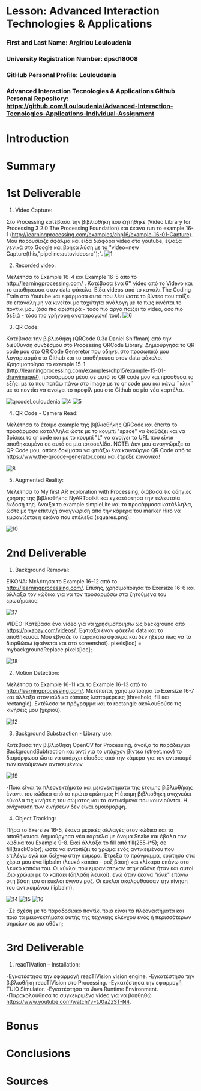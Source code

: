 # Lesson: Advanced Interaction Technologies & Applications

### First and Last Name: Argiriou Louloudenia
### University Registration Number: dpsd18008
### GitHub Personal Profile: Louloudenia
### Advanced Interaction Tecnologies & Applications Github Personal Repository: https://github.com/Louloudenia/Advanced-Interaction-Tecnologies-Applications-Individual-Assignment

# Introduction

# Summary


# 1st Deliverable

1. Video Capture:

Στο Processing κατέβασα την βιβλιοθήκη που ζητήθηκε (Video Library for Processing 3 2.0 The Processing Foundation) και έκανα run το example 16-1 (http://learningprocessing.com/examples/chp16/example-16-01-Capture). Μου παρουσίαζε σφάλμα και είδα διάφορα video στο youtube, έψαξα γενικά στο Google και βρήκα λύση με το "video=new Capture(this,"pipeline:autovideosrc");".
![1](https://user-images.githubusercontent.com/116377276/199360836-041370b4-117b-4679-8f91-1ea0c907ed9d.png)




2. Recorded video:

Μελέτησα το Example 16-4 και Example 16-5 από το http://learningprocessing.com/ .
Κατέβασα ένα 6'' video από το Videvo και το αποθήκευσα στον data φάκελο.
Είδα videos από το κανάλι The Coding Train στο Youtube και εφάρμοσα αυτά που λέει ώστε το βίντεο που παίζει σε επανάληψη να κινείται με ταχύτητα ανάλογη με το πως κινέιται το ποντίκι μου (όσο πιο αριστερά - τόσο πιο αργά παίζει το video, όσο πιο δεξιά - τόσο πιο γρήγορη αναπαραγωγή του).
![6](https://user-images.githubusercontent.com/116377276/199562031-d984456e-21fd-48b6-972b-e3e58d98c6dc.png)




3. QR Code:

Κατέβασα την βιβλιοθήκη (QRCode 0.3a Daniel Shiffman) από την διεύθυνση συνδέσμου στο Processing QRCode Library. 
Δημιούργησα το QR code μου στο QR Code Generetor που οδηγεί στο προσωπικό μου λογαριασμό στο Github και το αποθήκευσα στον data φάκελο.
Χρησιμοποίησα το example 15-1 (http://learningprocessing.com/examples/chp15/example-15-01-drawimage#), προσάρμοσα μέσα σε αυτό το QR code μου και πρόσθεσα το εξής: με το που πατάω πάνω στο image με το qr code μου και κάνω ¨κλικ¨ με το ποντίκι να ανοίγει το προφίλ μου στο Github σε μία νέα καρτέλα.

![qrcodeLouloudenia](https://user-images.githubusercontent.com/116377276/199368200-fe6d5851-19c2-4a36-862c-2c94c31d1a75.png)
![4](https://user-images.githubusercontent.com/116377276/199555469-c8dc5624-2f2d-40a5-b3d8-4baaf1a25720.png)
![5](https://user-images.githubusercontent.com/116377276/199555476-a19c7502-0c4b-4661-b496-04bf94eb80ad.png)




4. QR Code - Camera Read:

Μελέτησα το έτοιμο example της βιβλιοθήκης QRCode και έπειτα το προσάρμοσα κατάλληλα ώστε με το κουμπί "space" να διαβάζει και να βρίσκει το qr code και με το κουμπί "L" να ανοίγει το URL που είναι αποθηκευμένο σε αυτό σε μια ιστοσελίδα.
NOTE: Δεν μου αναγνώριζε το QR Code μου, οπότε δοκίμασα να φτιάξω ένα καινούργιο QR Code από το https://www.the-qrcode-generator.com/ και έτρεξε κανονικά!

![8](https://user-images.githubusercontent.com/116377276/199586027-e0a73c80-512b-4468-89e1-79b316b7fcd9.png)





5. Augmented Reality:

Μελέτησα το My first AR exploration with Processing, διάβασα τις οδηγίες χρήσης της βιβλιοθήκης NyARToolkit και εγκατάστησα την τελευταία έκδοση της.
Άνοιξα το example simpleLite και το προσάρμοσα κατάλληλα, ώστε με την επιτυχή αναγνώριση από την κάμερα του marker Hiro να εμφανίζεται η εικόνα που επέλεξα (squares.png).

![10](https://user-images.githubusercontent.com/116377276/199602277-050dc479-7d9f-477b-8abc-656c4feee560.png)




# 2nd Deliverable

1.  Background Removal:

ΕΙΚΟΝΑ: 
Μελέτησα το Example 16-12 από το http://learningprocessing.com/. Επίσης, χρησιμοποίησα το Exersize 16-6 και άλλαξα τον κώδικα για να τον προσαρμόσω στα ζητούμενα του ερωτήματος.  

![17](https://user-images.githubusercontent.com/116377276/207694474-a58cc6dc-c6c8-4c05-8d2f-937d64e063bc.jpg)


VIDEO:
Κατέβασα ένα video για να χρησιμοποιήσω ως background από https://pixabay.com/videos/. Έφτιαξα έναν φάκελο data και το αποθήκευσα. Μου έβγαζε το παρακάτω σφάλμα και δεν ήξερα πως να το διορθώσω (φαίνεται και στο screenshot).
        pixels[loc] = mybackgroundReplace.pixels[loc];

![18](https://user-images.githubusercontent.com/116377276/207698125-f61d5be3-8b80-4ac0-89f3-518c201c05f6.jpg)





2. Motion Detection:

Μελέτησα το Example 16-11 και το Example 16-13 από το http://learningprocessing.com/. Μετέπειτα, χρησιμοποίησα το Exersize 16-7 και άλλαξα στον κώδικα κάποιες λεπτομέρειες (threshold, fill και rectangle). Εκτέλεσα το πρόγραμμα και το rectangle ακολουθούσε τις κινήσεις μου (χεριού).

![12](https://user-images.githubusercontent.com/116377276/206870112-c616e1e1-de2b-4c96-a407-9036688af055.jpg)




3. Background Substraction - Library use:

Κατέβασα την βιβλιοθήκη OpenCV for Processing, άνοιξα το παράδειγμα BackgroundSubtraction και αντί για το υπάρχον βίντεο (street.mov) το διαμόρφωσα ώστε να υπάρχει είσοδος από την κάμερα για τον εντοπισμό των κινούμενων αντικειμένων.

![19](https://user-images.githubusercontent.com/116377276/207699823-7dd2169c-60ea-45b4-b61b-d38fe92bb38f.jpg)

-Ποια είναι τα πλεονεκτήματα και μειονεκτήματα της έτοιμης βιβλιοθήκης έναντι του κώδικα από το πρώτο ερώτημα;
Η έτοιμη βιβλιοθήκη ανιχνεύει εύκολα τις κινήσεις του σώματος και τα αντικείμενα που κουνιούνται. Η ανίχνευση των κινήσεων δεν είναι ομοιόμορφη.




4. Object Tracking: 

Πήρα το Exersize 16-5, έκανα μερικές αλλαγές στον κώδικα και το αποθήκευσα. Δημιούργησα νέα καρτέλα με όνομα Snake και έβαλα τον κώδικα του Example 9-8. Εκεί άλλαξα το fill από fill(255-i*5); σε fill(trackColor); ώστε να εντοπίζει το χρώμα ενός αντικειμένου που επιλέγω εγώ και δείχνω στην κάμερα.
Έτρεξα το πρόγραμμα, κράτησα στα χέρια μου ένα lipbalm (λευκό καπάκι - ροζ βάση)  και κλίκαρα επάνω στο λευκό καπάκι του. Οι κύκλοι που εμφανίστηκαν στην οθόνη ήταν και αυτοί ίδιο χρώμα με το καπάκι (δηλαδή λευκοί), ενώ όταν έκανα "κλικ" επάνω στη βάση του οι κύκλοι έγιναν ροζ. Οι κύκλοι ακολουθούσαν την κίνηση του αντικειμένου (lipbalm).

![14](https://user-images.githubusercontent.com/116377276/206872799-40cd81b3-41c1-4da2-813a-344eda41d3b7.jpg)
![15](https://user-images.githubusercontent.com/116377276/206872801-d2da5491-42b0-46ed-90e1-0350e9cb7145.jpg)
![16](https://user-images.githubusercontent.com/116377276/206872804-70114e64-06fc-43dd-a18f-190ff24a4eba.jpg)

-Σε σχέση με το παραδοσιακό ποντίκι ποια είναι τα πλεονεκτήματα και ποια τα μειονεκτήματα αυτής της τεχνικής ελέγχου ενός ή περισσότερων σημείων σε μια οθόνη;





# 3rd Deliverable 

1. reacTIVation – Installation:

-Εγκατέστησα την εφαρμογή reacTIVision vision engine.
-Εγκατέστησα την βιβλιοθήκη reacTIVision στο Processing.
-Εγκατέστησα την εφαρμογή TUIO Simulator.
-Εγκατέστησα το Java Runtime Environment.
-Παρακολούθησα το συγκεκριμένο video για να βοηθηθώ https://www.youtube.com/watch?v=tJ0aZzST-N4. 



# Bonus 


# Conclusions


# Sources
